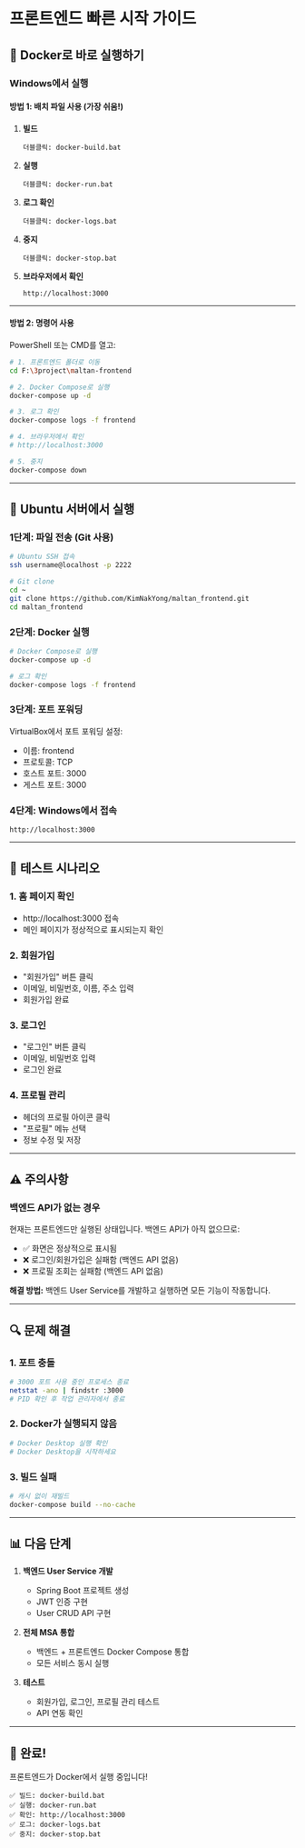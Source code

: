 # 프론트엔드 빠른 시작 가이드

## 🚀 **Docker로 바로 실행하기**

### **Windows에서 실행**

#### **방법 1: 배치 파일 사용 (가장 쉬움!)**

1. **빌드**
   ```
   더블클릭: docker-build.bat
   ```

2. **실행**
   ```
   더블클릭: docker-run.bat
   ```

3. **로그 확인**
   ```
   더블클릭: docker-logs.bat
   ```

4. **중지**
   ```
   더블클릭: docker-stop.bat
   ```

5. **브라우저에서 확인**
   ```
   http://localhost:3000
   ```

---

#### **방법 2: 명령어 사용**

PowerShell 또는 CMD를 열고:

```bash
# 1. 프론트엔드 폴더로 이동
cd F:\3project\maltan-frontend

# 2. Docker Compose로 실행
docker-compose up -d

# 3. 로그 확인
docker-compose logs -f frontend

# 4. 브라우저에서 확인
# http://localhost:3000

# 5. 중지
docker-compose down
```

---

## 🔧 **Ubuntu 서버에서 실행**

### **1단계: 파일 전송 (Git 사용)**

```bash
# Ubuntu SSH 접속
ssh username@localhost -p 2222

# Git clone
cd ~
git clone https://github.com/KimNakYong/maltan_frontend.git
cd maltan_frontend
```

### **2단계: Docker 실행**

```bash
# Docker Compose로 실행
docker-compose up -d

# 로그 확인
docker-compose logs -f frontend
```

### **3단계: 포트 포워딩**

VirtualBox에서 포트 포워딩 설정:
- 이름: frontend
- 프로토콜: TCP
- 호스트 포트: 3000
- 게스트 포트: 3000

### **4단계: Windows에서 접속**

```
http://localhost:3000
```

---

## 📝 **테스트 시나리오**

### **1. 홈 페이지 확인**
- http://localhost:3000 접속
- 메인 페이지가 정상적으로 표시되는지 확인

### **2. 회원가입**
- "회원가입" 버튼 클릭
- 이메일, 비밀번호, 이름, 주소 입력
- 회원가입 완료

### **3. 로그인**
- "로그인" 버튼 클릭
- 이메일, 비밀번호 입력
- 로그인 완료

### **4. 프로필 관리**
- 헤더의 프로필 아이콘 클릭
- "프로필" 메뉴 선택
- 정보 수정 및 저장

---

## ⚠️ **주의사항**

### **백엔드 API가 없는 경우**

현재는 프론트엔드만 실행된 상태입니다. 
백엔드 API가 아직 없으므로:

- ✅ 화면은 정상적으로 표시됨
- ❌ 로그인/회원가입은 실패함 (백엔드 API 없음)
- ❌ 프로필 조회는 실패함 (백엔드 API 없음)

**해결 방법:**
백엔드 User Service를 개발하고 실행하면 모든 기능이 작동합니다.

---

## 🔍 **문제 해결**

### **1. 포트 충돌**
```bash
# 3000 포트 사용 중인 프로세스 종료
netstat -ano | findstr :3000
# PID 확인 후 작업 관리자에서 종료
```

### **2. Docker가 실행되지 않음**
```bash
# Docker Desktop 실행 확인
# Docker Desktop을 시작하세요
```

### **3. 빌드 실패**
```bash
# 캐시 없이 재빌드
docker-compose build --no-cache
```

---

## 📊 **다음 단계**

1. **백엔드 User Service 개발**
   - Spring Boot 프로젝트 생성
   - JWT 인증 구현
   - User CRUD API 구현

2. **전체 MSA 통합**
   - 백엔드 + 프론트엔드 Docker Compose 통합
   - 모든 서비스 동시 실행

3. **테스트**
   - 회원가입, 로그인, 프로필 관리 테스트
   - API 연동 확인

---

## 🎉 **완료!**

프론트엔드가 Docker에서 실행 중입니다!

```
✅ 빌드: docker-build.bat
✅ 실행: docker-run.bat
✅ 확인: http://localhost:3000
✅ 로그: docker-logs.bat
✅ 중지: docker-stop.bat
```

